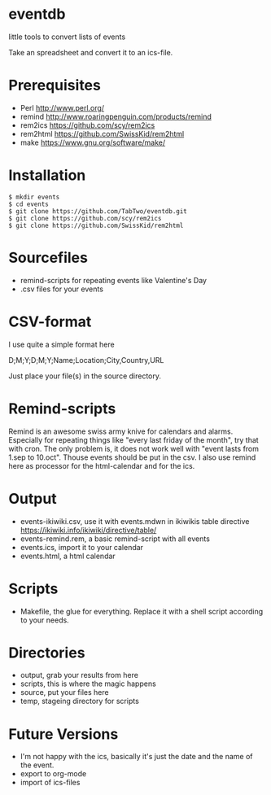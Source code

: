 eventdb
=======

little tools to convert lists of events

Take an spreadsheet and convert it to an ics-file.

Prerequisites
=============
* Perl http://www.perl.org/
* remind http://www.roaringpenguin.com/products/remind
* rem2ics https://github.com/scy/rem2ics
* rem2html https://github.com/SwissKid/rem2html
* make https://www.gnu.org/software/make/

Installation
============
	$ mkdir events
	$ cd events
	$ git clone https://github.com/TabTwo/eventdb.git
	$ git clone https://github.com/scy/rem2ics
	$ git clone https://github.com/SwissKid/rem2html

Sourcefiles
===========
* remind-scripts for repeating events like Valentine's Day
* .csv files for your events

CSV-format
==========
I use quite a simple format here

D;M;Y;D;M;Y;Name;Location;City,Country,URL

Just place your file(s) in the source directory.

Remind-scripts
==============
Remind is an awesome swiss army knive for calendars and alarms.
Especially for repeating things like "every last friday of the month", try that with cron.
The only problem is, it does not work well with "event lasts from 1.sep to 10.oct".
Thouse events should be put in the csv.
I also use remind here as processor for the html-calendar and for the ics.

Output
======
* events-ikiwiki.csv, use it with events.mdwn in ikiwikis table directive https://ikiwiki.info/ikiwiki/directive/table/
* events-remind.rem, a basic remind-script with all events
* events.ics, import it to your calendar
* events.html, a html calendar

Scripts
=======
* Makefile, the glue for everything. Replace it with a shell script according to your needs.

Directories
===========
* output, grab your results from here
* scripts, this is where the magic happens
* source, put your files here
* temp, stageing directory for scripts

Future Versions
===============
* I'm not happy with the ics, basically it's just the date and the name of the event.
* export to org-mode
* import of ics-files
